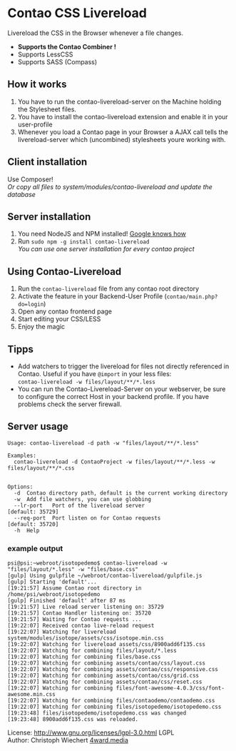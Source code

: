 # Contao CSS Livereload

Livereload the CSS in the Browser whenever a file changes.

* **Supports the Contao Combiner !**
* Supports LessCSS
* Supports SASS (Compass)

## How it works

1. You have to run the contao-livereload-server on the Machine holding the Stylesheet files.
2. You have to install the contao-livereload extension and enable it in your user-profile
3. Whenever you load a Contao page in your Browser a AJAX call tells the livereload-server which (uncombined) stylesheets youre working with.  

## Client installation
Use Composer!<br>
*Or copy all files to system/modules/contao-livereload and update the database*

## Server installation
1. You need NodeJS and NPM installed! [Google knows how](https://www.google.com/?q=How+to+install+nodejs)
2. Run `sudo npm -g install contao-livereload` <br>
   *You can use one server installation for every contao project*

## Using Contao-Livereload

1. Run the `contao-livereload` file from any contao root directory
2. Activate the feature in your Backend-User Profile (`contao/main.php?do=login`)
2. Open any contao frontend page 
3. Start editing your CSS/LESS
4. Enjoy the magic

## Tipps

* Add watchers to trigger the livereload for files not directly referenced in Contao.
 Useful if you have `@import` in your less files: <br>
 `contao-livereload -w files/layout/**/*.less`
* You can run the Contao-Livereload-Server on your webserver, be sure to configure the
  correct Host in your backend profile. If you have problems check the server firewall.

## Server usage
```
Usage: contao-livereload -d path -w "files/layout/**/*.less"

Examples:
  contao-livereload -d ContaoProject -w files/layout/**/*.less -w files/layout/**/*.css    


Options:
  -d  Contao directory path, default is the current working directory
  -w  Add file watchers, you can use globbing
  --lr-port   Port of the livereload server                                    [default: 35729]
  --req-port  Port listen on for Contao requests                               [default: 35720]
  -h  Help
```

### example output
```
psi@psi:~webroot/isotopedemo$ contao-livereload -w "files/layout/*.less" -w "files/base.css"
[gulp] Using gulpfile ~/webroot/contao-livereload/gulpfile.js
[gulp] Starting 'default'...
[19:21:57] Assume Contao root directory in /home/psi/webroot/isotopedemo
[gulp] Finished 'default' after 87 ms
[19:21:57] Live reload server listening on: 35729
[19:21:57] Contao Handler listening on: 35720
[19:21:57] Waiting for Contao requests ...
[19:22:07] Received contao live-reload request 
[19:22:07] Watching for livereload system/modules/isotope/assets/css/isotope.min.css
[19:22:07] Watching for livereload assets/css/8900add6f135.css
[19:22:07] Watching for combining files/layout/*.less
[19:22:07] Watching for combining files/base.css
[19:22:07] Watching for combining assets/contao/css/layout.css
[19:22:07] Watching for combining assets/contao/css/responsive.css
[19:22:07] Watching for combining assets/contao/css/grid.css
[19:22:07] Watching for combining assets/contao/css/reset.css
[19:22:07] Watching for combining files/font-awesome-4.0.3/css/font-awesome.min.css
[19:22:07] Watching for combining files/contaodemo/contaodemo.css
[19:22:07] Watching for combining files/isotopedemo/isotopedemo.css
[19:23:48] files/isotopedemo/isotopedemo.css was changed
[19:23:48] 8900add6f135.css was reloaded.
```

License: http://www.gnu.org/licenses/lgpl-3.0.html LGPL <br>
Author: Christoph Wiechert [4ward.media](http://www.4wardmedia.de)
